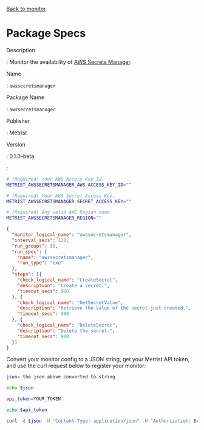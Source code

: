 [Back to monitor](awssecretsmanager.md)

# Package Specs

Description

: Monitor the availability of [AWS Secrets Manager](https://aws.amazon.com/secretsmanager/).

Name

: `awssecretsmanager`

Package Name

: `awssecretsmanager`

Publisher

: Metrist

Version

: 0.1.0-beta

: &nbsp;


<!--@include: /parts/_3.md-->


```sh
# (Required) Your AWS Access Key Id.
METRIST_AWSSECRETSMANAGER_AWS_ACCESS_KEY_ID=""

# (Required) Your AWS Secret Access Key.
METRIST_AWSSECRETSMANAGER_SECRET_ACCESS_KEY=""

# (Required) Any valid AWS Region name.
METRIST_AWSSECRETSMANAGER_REGION=""
```

<!--@include: /parts/tips_env-vars.md -->


<!--@include: /parts/_4.md-->


```json
{
  "monitor_logical_name": "awssecretsmanager",
  "interval_secs": 120,
  "run_groups": [],
  "run_spec": {
    "name": "awssecretsmanager",
    "run_type": "exe"
  },
  "steps": [{
    "check_logical_name": "CreateSecret",
    "description": "Create a secret.",
    "timeout_secs": 900
  }, {
    "check_logical_name": "GetSecretValue",
    "description": "Retrieve the value of the secret just created.",
    "timeout_secs": 900
  }, {
    "check_logical_name": "DeleteSecret",
    "description": "Delete the secret.",
    "timeout_secs": 900
  }]
}
```




Convert your monitor config to a JSON string, get your Metrist API token, and use the curl request below to register your monitor:

```sh
json= the json above converted to string

echo $json

api_token=YOUR_TOKEN

echo $api_token

curl -d $json -H "Content-Type: application/json" -H "Authorization: Bearer $api_token" 'https://app.metrist.io/api/v0/monitor-config'

```

<!--@include: /parts/tips_api.md-->


<!--@include: /parts/_5.md-->


<!--@include: /parts/result.md-->
